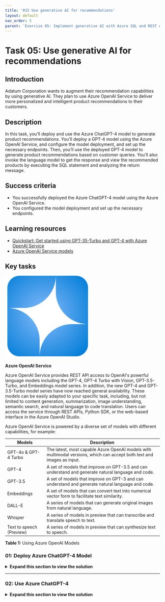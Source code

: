 ```yaml
---
title: '015 Use generative AI for recommendations'
layout: default
nav_order: 5
parent: 'Exercise 05: Implement generative AI with Azure SQL and REST endpoints'
---
```


# Task 05: Use generative AI for recommendations

## Introduction

Adatum Corporation wants to augment their recommendation capabilities by using generative AI. They plan to use Azure OpenAI Service to deliver more personalized and intelligent product recommendations to their customers.

## Description

In this task, you’ll deploy and use the Azure ChatGPT-4 model to generate product recommendations. You’ll deploy a GPT-4 model using the Azure OpenAI Service, and configure the model deployment, and set up the necessary endpoints. Then, you’ll use the deployed GPT-4 model to generate product recommendations based on customer queries. You’ll also invoke the language model to get the response and view the recommended products by executing the SQL statement and analyzing the return message.

## Success criteria

-   You successfully deployed the Azure ChatGPT-4 model using the Azure OpenAI Service.
-   You configured the model deployment and set up the necessary endpoints.

## Learning resources

-   [Quickstart: Get started using GPT-35-Turbo and GPT-4 with Azure OpenAI Service](https://learn.microsoft.com/en-us/azure/ai-services/openai/chatgpt-quickstart?tabs=keyless%2Ccommand-line%2Ctypescript-keyless%2Cpython-new&pivots=programming-language-studio)
-   [Azure OpenAI Service models](https://learn.microsoft.com/en-us/azure/ai-services/openai/concepts/models?tabs=global-standard%2Cstandard-chat-completions)

## Key tasks

![7c.jpg](../../media/7c.jpg)

**Azure OpenAI Service**

Azure OpenAI Service provides REST API access to OpenAI's powerful language models including the GPT-4, GPT-4 Turbo with Vision, GPT-3.5-Turbo, and Embeddings model series. In addition, the new GPT-4 and GPT-3.5-Turbo model series have now reached general availability. These models can be easily adapted to your specific task, including, but not limited to content generation, summarization, image understanding, semantic search, and natural language to code translation. Users can access the service through REST APIs, Python SDK, or the web-based interface in the Azure OpenAI Studio.

Azure OpenAI Service is powered by a diverse set of models with different capabilities, for example:

| Models                   | Description                                                                                                            |
|--------------------------|------------------------------------------------------------------------------------------------------------------------|
| GPT-4o & GPT-4 Turbo     | The latest, most capable Azure OpenAI models with multimodal versions, which can accept both text and images as input. |
| GPT-4                    | A set of models that improve on GPT-3.5 and can understand and generate natural language and code.                     |
| GPT-3.5                  | A set of models that improve on GPT-3 and can understand and generate natural language and code.                       |
| Embeddings               | A set of models that can convert text into numerical vector form to facilitate text similarity.                        |
| DALL-E                   | A series of models that can generate original images from natural language.                                            |
| Whisper                  | A series of models in preview that can transcribe and translate speech to text.                                        |
| Text to speech (Preview) | A series of models in preview that can synthesize text to speech.                                                      |

**Table 1:** Using Azure OpenAI Models

### 01: Deploy Azure ChatGPT-4 Model

 <details markdown="block"> 
  <summary><strong>Expand this section to view the solution</strong></summary> 

1.  Return to the browser that is signed into the **Azure AI Foundry \> Azure OpenAI Service**.

1.  On the left menu, select **Shared resources** \> **Deployments**.

1.  On the **Model deployments** tab select **+ Deploy model** \> **Deploy base model**.

    ![4b.jpg](../../media/4b.jpg)

1.  Select the **Inference tasks** menu and select **Chat completion**.

1.  From the Chat completion options, select **gpt-4** and then select **Confirm**.

1.  On the Deploy model GPT-4 window, select **Deploy**.

1.  On the **Details** tab, under **Endpoint**, copy and paste the following value in a notepad file for future use:

    | Default         | Value              |
    |-----------------|--------------------|
    | **Target URI:** |  |
    | **KEY:** |  |


</details>

---

### 02: Use Azure ChatGPT-4

 <details markdown="block"> 
  <summary><strong>Expand this section to view the solution</strong></summary> 

You want to help customers to find the best set of products for something, for example, to organize a high-school graduation party.

1.  Return to the Visual Studio Code workspace and enter the following in a new query:

    ```SQL-wrap
    declare @search_text nvarchar(max) = 'help me plan a high school graduation party'

    -- Get the search vector for the search text
    declare @search_vector vector(1536)
    exec dbo.create_embeddings @search_text, @search_vector output;

    -- Get the top 50 products that are closest to the search vector
    drop table if exists #t;
    with cte as 
    (
        select         
            id, product_name, [description], product_description_vector,        
            row_number() over (partition by product_name order by id ) as rn
        from 
            [dbo].[walmart_product_details]
        where 
            available = 'TRUE'
    ), 
    cte2 as -- remove duplicates
    (
        select 
            *
        from
            cte 
        where
            rn = 1
    )
    select top(50)
        id, product_name, [description],
        vector_distance('cosine', @search_vector, product_description_vector) as distance
    into
        #t
    from 
        cte2
    order by 
        distance;

    -- Aggregate the search results to make them easily consumable by the LLM
    declare @search_output nvarchar(max);
    select 
        @search_output = string_agg(cast(t.[id] as varchar(10)) +'=>' + t.[product_name] + '=>' + t.[description], char(13) + char(10))
    from 
        #t as t;

    -- Generate the payload for the LLM
    declare @llm_payload nvarchar(max);
    set @llm_payload = 
    json_object(
        'messages': json_array(
                json_object(
                    'role':'system',
                    'content':'
                        You are an awesome AI shopping assistant  tasked with helping users find appropriate items they are looking for the occasion. 
                        You have access to a list of products, each with an ID, product name, and description, provided to you in the format of "Id=>Product=>Description". 
                        When users ask for products for specific occasions, you can leverage this information to provide creative and personalized suggestions. 
                        Your goal is to assist users in planning memorable celebrations using the available products.
                    '
                ),
                json_object(
                    'role':'user',
                    'content': '## Source ##
                        ' + @search_output + '
                        ## End ##

                        Your answer needs to be a json object with the following format.
                        {
                            "answer": // the answer to the question, add a source reference to the end of each sentence. Source reference is the product Id.
                            "products": // a comma-separated list of product ids that you used to come up with the answer.
                            "thoughts": // brief thoughts on how you came up with the answer, e.g. what sources you used, what you thought about, etc.
                        }'
                ),
                json_object(
                    'role':'user',
                    'content': + @search_text
                )
        ),
        'max_tokens': 800,
        'temperature': 0.3,
        'frequency_penalty': 0,
        'presence_penalty': 0,
        'top_p': 0.95,
        'stop': null
    );

    -- Invoke the LLM to get the response
    declare @retval int, @response nvarchar(max);
    declare @headers nvarchar(300) = N'{"api-key": "@lab.Variable(key)", "content-type": "application/json"}';
    exec @retval = sp_invoke_external_rest_endpoint
        @url = '@lab.Variable(gpt4)',
        @credential = [https://azopenai@lab.LabInstance.Id.openai.azure.com/],
        @method = 'POST',    
        @timeout = 120,
        @payload = @llm_payload,
        @response = @response output;
    select @retval as 'Return Code', @response as 'Response';

    -- Get the answer from the response
    select [key], [value] 
    from openjson(( 
        select t.value 
        from openjson(@response, '$.result.choices') c cross apply openjson(c.value, '$.message') t
        where t.[key] = 'content'
    ))
    ```

1.  Execute the SQL statement.

1.  View the return message and see what the GPT-4 model was able to recommend.

    {: .note }
    > Try using different search phrases. For example, for the question: *"I am looking for a gift for my friend who is a foodie. She loves to cook and bake. She is always trying out new recipes and experimenting with different ingredients. I want to get her something that will inspire her creativity in the kitchen. Do you have any suggestions?"*, you may get:
    >
    > For a friend who loves to cook and experiment in the kitchen, consider the *Growing up in a Korean Kitchen: A Cookbook* which offers a blend of memoir and recipes, perfect for exploring traditional and modern Korean dishes (7779). 
    >
    > Another great choice could be *The New Whole Foods Encyclopedia*, a comprehensive resource for selecting, preparing, and using whole foods, which can inspire new culinary creations (10947). 
    >
    > For a touch of fun and practicality, the *Best Choice Products Mason Jars w/Labeling Stickers & Chalk, Set of 5* would be perfect for storing spices or homemade jams (7579).

---

**Congratulations!** You've successfully completed this task.

</details>
